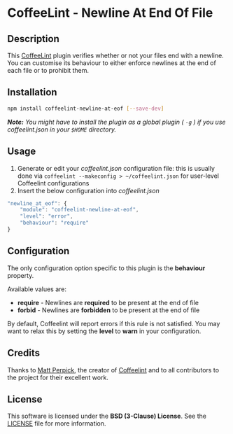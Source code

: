 CoffeeLint - Newline At End Of File
===================================

## Description
This [CoffeeLint](http://www.coffeelint.org) plugin verifies whether or not your files end with a newline. You can customise its behaviour to either enforce newlines at the end of each file or to prohibit them.

## Installation
```sh
npm install coffeelint-newline-at-eof [--save-dev]
```
***Note:*** *You might have to install the plugin as a global plugin ( `-g` ) if you use coffeelint.json in your `$HOME` directory.*

## Usage

1. Generate or edit your *coffeelint.json* configuration file: this is usually done via `coffeelint --makeconfig > ~/coffeelint.json` for user-level Coffeelint configurations
1. Insert the below configuration into *coffeelint.json*

```js
"newline_at_eof": {
    "module": "coffeelint-newline-at-eof",
    "level": "error",
    "behaviour": "require"
}
```

## Configuration

The only configuration option specific to this plugin is the **behaviour** property.

Available values are:

 - **require** - Newlines are **required** to be present at the end of file
 - **forbid** - Newlines are **forbidden** to be present at the end of file

By default, Coffeelint will report errors if this rule is not satisfied. You may want to relax this by setting the **level** to **warn** in your configuration.

## Credits

Thanks to [Matt Perpick](https://github.com/clutchski), the creator of [Coffeelint](https://github.com/clutchski/coffeelint) and to all contributors to the project for their excellent work.

## License

This software is licensed under the **BSD (3-Clause) License**. See the [LICENSE](LICENSE) file for more information.
